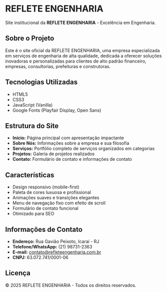 # REFLETE ENGENHARIA

Site institucional da **REFLETE ENGENHARIA** - Excelência em Engenharia.

## Sobre o Projeto

Este é o site oficial da REFLETE ENGENHARIA, uma empresa especializada em serviços de engenharia de alta qualidade, dedicada a oferecer soluções inovadoras e personalizadas para clientes de alto padrão financeiro, empresas, consultorias, prefeituras e construtoras.

## Tecnologias Utilizadas

- HTML5
- CSS3
- JavaScript (Vanilla)
- Google Fonts (Playfair Display, Open Sans)

## Estrutura do Site

- **Início:** Página principal com apresentação impactante
- **Sobre Nós:** Informações sobre a empresa e sua filosofia
- **Serviços:** Portfólio completo de serviços organizados em categorias
- **Projetos:** Galeria de projetos realizados
- **Contato:** Formulário de contato e informações de contato

## Características

- Design responsivo (mobile-first)
- Paleta de cores luxuosa e profissional
- Animações suaves e transições elegantes
- Menu de navegação fixo com efeito de scroll
- Formulário de contato funcional
- Otimizado para SEO

## Informações de Contato

- **Endereço:** Rua Gavião Peixoto, Icaraí - RJ
- **Telefone/WhatsApp:** (21) 98731-2363
- **E-mail:** contato@refleteengenharia.com.br
- **CNPJ:** 63.072.741/0001-06

## Licença

© 2025 REFLETE ENGENHARIA - Todos os direitos reservados.


